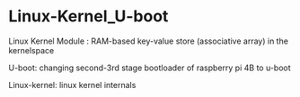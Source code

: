 # Linux-Kernel_U-boot
Linux Kernel Module : RAM-based key-value store (associative array) in the kernelspace

U-boot: changing second-3rd stage bootloader of raspberry pi 4B to u-boot

Linux-kernel: linux kernel internals
